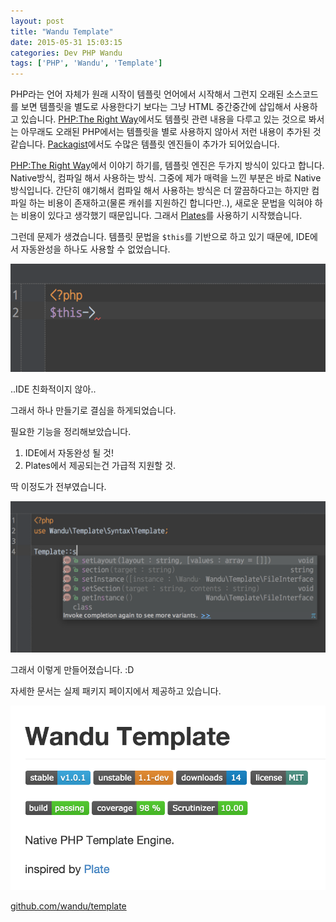 ```yaml
---
layout: post
title: "Wandu Template"
date: 2015-05-31 15:03:15
categories: Dev PHP Wandu
tags: ['PHP', 'Wandu', 'Template']
---
```


PHP라는 언어 자체가 원래 시작이 템플릿 언어에서 시작해서 그런지 오래된 소스코드를 보면 템플릿을 별도로 사용한다기 보다는 그냥 HTML 중간중간에 삽입해서 사용하고 있습니다.
[PHP:The Right Way](http://modernpug.github.io/php-the-right-way/#templating)에서도 템플릿 관련 내용을 다루고 있는 것으로 봐서는 아무래도 오래된 PHP에서는 템플릿을 별로 사용하지 않아서 저런 내용이 추가된 것 같습니다. [Packagist](http://packagist.org)에서도 수많은 템플릿 엔진들이 추가가 되어있습니다.

[PHP:The Right Way](http://modernpug.github.io/php-the-right-way/#templating)에서 이야기 하기를, 템플릿 엔진은 두가지 방식이 있다고 합니다. Native방식, 컴파일 해서 사용하는 방식. 그중에 제가 매력을 느낀 부분은 바로 Native방식입니다. 간단히 얘기해서 컴파일 해서 사용하는 방식은 더 깔끔하다고는 하지만 컴파일 하는 비용이 존재하고(물론 캐쉬를 지원하긴 합니다만..), 새로운 문법을 익혀야 하는 비용이 있다고 생각했기 때문입니다. 그래서 [Plates](http://platesphp.com)를 사용하기 시작했습니다.

그런데 문제가 생겼습니다. 템플릿 문법을 `$this`를 기반으로 하고 있기 때문에, IDE에서 자동완성을 하나도 사용할 수 없었습니다.

![](/images/Shot2015-05-31-3.11.59.png)

..IDE 친화적이지 않아..

그래서 하나 만들기로 결심을 하게되었습니다.

필요한 기능을 정리해보았습니다.

1. IDE에서 자동완성 될 것!
2. Plates에서 제공되는건 가급적 지원할 것.

딱 이정도가 전부였습니다.

![](/images/Shot2015-05-31-3.15.56.png)

그래서 이렇게 만들어졌습니다. :D

자세한 문서는 실제 패키지 페이지에서 제공하고 있습니다.

![](/images/Shot2015-05-31-3.21.03.png)

[github.com/wandu/template](https://github.com/wandu/template)

